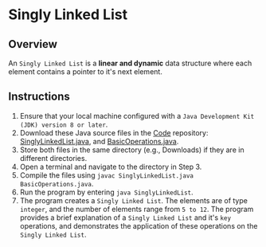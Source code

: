 # Singly Linked List

## Overview
An `Singly Linked List` is a **linear and dynamic** data structure where each element contains a pointer to it's next element.

## Instructions
1. Ensure that your local machine configured with a `Java Development Kit (JDK) version 8 or later`.
2. Download these Java source files in the [Code](https://github.com/shumarb/code/tree/main) repository: [SinglyLinkedList.java](https://github.com/shumarb/code/tree/main/data-structures/SinglyLinkedList.java), and [BasicOperations.java](https://github.com/shumarb/code/tree/main/BasicOperations.java).
3. Store both files in the same directory (e.g., Downloads) if they are in different directories.
4. Open a terminal and navigate to the directory in Step 3.
5. Compile the files using `javac SinglyLinkedList.java BasicOperations.java`.
6. Run the program by entering `java SinglyLinkedList`.
7. The program creates a `Singly Linked List`. The elements are of type `integer`, and the number of elements range from `5 to 12`. The program provides a brief explanation of a `Singly Linked List` and it's `key` operations, and demonstrates the application of these operations on the `Singly Linked List`.
